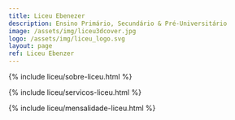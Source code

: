 ```yaml
---
title: Liceu Ebenezer
description: Ensino Primário, Secundário & Pré-Universitário
image: /assets/img/liceu3dcover.jpg
logo: /assets/img/liceu_logo.svg
layout: page
ref: Liceu Ebenzer
---
```


{% include liceu/sobre-liceu.html %}

{% include liceu/servicos-liceu.html %}

{% include liceu/mensalidade-liceu.html %}